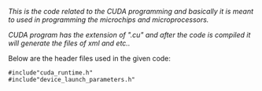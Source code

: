 *This is the code related to the CUDA programming and basically it is meant to used in programming the microchips and microprocessors.*

*CUDA program has the extension of ".cu" and after the code is compiled it will generate the files of xml and etc..*

Below are the header files used in the given code:

    #include"cuda_runtime.h"
    #include"device_launch_parameters.h"
